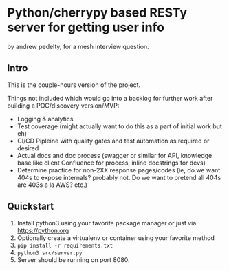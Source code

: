 # Python/cherrypy based RESTy server for getting user info
by andrew pedelty, for a mesh interview question.

## Intro 
This is the couple-hours version of the project.

Things not included which would go into a backlog for further work after building a POC/discovery version/MVP: 
- Logging & analytics
- Test coverage (might actually want to do this as a part of initial work but eh)
- CI/CD Pipleine with quality gates and test automation as required or desired
- Actual docs and doc process (swagger or similar for API, knowledge base like client Confluence for process, inline docstrings for devs)
- Determine practice for non-2XX response pages/codes (ie, do we want 404s to expose internals? probably not. Do we want to pretend all 404s are 403s a la AWS? etc.)


## Quickstart
1. Install python3 using your favorite package manager or just via https://python.org
2. Optionally create a virtualenv or container using your favorite method
3. `pip install -r requirements.txt`
4. `python3 src/server.py`
5. Server should be running on port 8080. 

